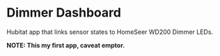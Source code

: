 # Dimmer Dashboard

Hubitat app that links sensor states to HomeSeer WD200 Dimmer LEDs.

**NOTE: This my first app, caveat emptor.**
